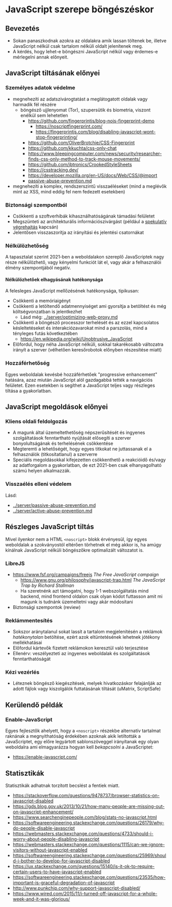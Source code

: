 # JavaScript szerepe böngészéskor

## Bevezetés

* Sokan panaszkodnak azokra az oldalakra amik lassan töltenek be, illetve JavaScript nélkül csak tartalom nélküli oldalt jelenítenek meg.
* A kérdés, hogy lehet-e böngészni JavaScript nélkül vagy érdemes-e mérlegelni annak előnyeit.

## JavaScript tiltásának előnyei

### Személyes adatok védelme

* megnehezíti az adatszivárogtatást a meglátogatott oldalak vagy harmadik fél részére
  * böngésző ujjlenyomat (Tor), szupersütik és biometria, viszont enélkül sem lehetetlen
    * https://github.com/fingerprintjs/blog-nojs-fingerprint-demo
      * https://noscriptfingerprint.com/
      * https://fingerprintjs.com/blog/disabling-javascript-wont-stop-fingerprinting/
    * https://github.com/OliverBrotchie/CSS-Fingerprint
    * https://github.com/kkuchta/css-only-chat
    * https://www.bleepingcomputer.com/news/security/researcher-finds-css-only-method-to-track-mouse-movements/
    * https://github.com/jbtronics/CrookedStyleSheets
    * https://csstracking.dev/
    * https://developer.mozilla.org/en-US/docs/Web/CSS/@import
    * [passive-abuse-prevention.md](../server/passive-abuse-prevention.md#h%C3%A1l%C3%B3zati-ujjlenyomat)
* megnehezíti a komplex, rendszerszintű visszaéléseket (mind a meglévők mint az XSS, mind eddig fel nem fedezett esetekben)

### Biztonsági szempontból

* Csökkenti a szoftverhibák kihasználhatóságának támadási felületet
* Megszünteti az architekturális információszivárgást (például a [spekulatív végrehajtás](https://en.wikipedia.org/wiki/Spectre_%28security_vulnerability%29) kapcsán)
* Jelentősen visszaszorítja az irányítási és jelentési csatornákat

### Nélkülözhetőség

A tapasztalat szerint 2021-ben a weboldalakon szereplő JavaScriptek nagy része nélkülözhető, vagy kényelmi funkciót lát el, vagy akár a felhasználói élmény szempontjából negatív.

#### Nélkülözhetőek elhagyásának hatékonysága

A felesleges JavaScript mellőzésének hatékonysága, tipikusan:

* Csökkenti a memóriaigényt
* Csökkenti a letöltendő adatmennyiséget ami gyorsítja a betöltést és még költségvonzatban is jelentkezhet
  * Lásd még: [../server/optimizing-web-proxy.md](../server/optimizing-web-proxy.md)
* Csökkenti a böngésző processzor terhelését és az ezzel kapcsolatos késleltetéseket és interakciózavarokat mind a parszolás, mind a tényleges futás következtében
  * https://en.wikipedia.org/wiki/Unobtrusive_JavaScript
* Előfordul, hogy néha JavaScript nélküli, sokkal takarékosabb változatra irányít a szerver (vélhetően keresőrobotok előnyben részesítése miatt)

### Hozzáférhetőség

Egyes weboldalak kevésbé hozzáférhetőek "progressive enhancement" hatására, azaz miután JavaScript alól gazdagabbá tették a navigációs felületet.
Ezen esetekben is segíthet a JavaScript teljes vagy részleges tiltása a gyakorlatban.

## JavaScript megoldások előnyei

### Kliens oldali feldolgozás

* A magunk által üzemeltethetőség népszerűsítését és ingyenes szolgáltatások fenntartható nyújtását elősegíti a szerver bonyolultságának és terhelésének csökkentése
* Megteremti a lehetőségét, hogy egyes titkokat ne juttassanak el a felhasználók (titkosítatlanul) a szerverre
* Speciális megoldásokkal kifejezetten csökkenthető a reakcióidő és/vagy az adatforgalom a gyakorlatban, de ezt 2021-ben csak elhanyagolható számú helyen alkalmazzák.

### Visszaélés elleni védelem

Lásd:

* [../server/passive-abuse-prevention.md](../server/passive-abuse-prevention.md)
* [../server/active-abuse-prevention.md](../server/active-abuse-prevention.md)

## Részleges JavaScript tiltás

Mivel ilyenkor nem a HTML `<noscript>` blokk érvényesül, így egyes weboldalak a szokványostól eltérően törhetnek el még akkor is, ha amúgy kínálnak JavaScript nélküli böngészőkre optimalizált változatot is.

### LibreJS

* https://www.fsf.org/campaigns/freejs _The Free JavaScript campaign_
  * https://www.gnu.org/philosophy/javascript-trap.html _The JavaScript Trap by Richard Stallman_
  * Ha szeretnénk azt támogatni, hogy 1-1 webszolgáltatás mind backend, mind frontend oldalon csak olyan kódot futtasson amit mi magunk is tudnánk üzemeltetni vagy akár módosítani
* Biztonsági szempontok (review)

### Reklámmentesítés

* Sokszor aránytalanul sokat lassít a tartalom megjelenítésén a reklámok _hatékonytalan_ betöltése, ezért azok eltüntetésének lehetnek jótékony mellékhatásai
* Előfordul kártevők fizetett reklámokon keresztül való terjesztése
* Ellenérv: veszélyezteti az ingyenes weboldalak és szolgáltatások fenntarthatóságát

### Kézi vezérlés

* Léteznek böngésző kiegészítések, melyek hivatkozáskor felajánlják az adott fájlok vagy kiszolgálók futtatásának tiltását (uMatrix, ScriptSafe)

## Kerülendő példák

### Enable-JavaScript

Egyes fejlesztők ahelyett, hogy a `<noscript>` részekbe alternatív tartalmat raknának a megnyithatóság érdekében azoknak akik letiltották a JavaScriptet, egy előre legyártott sablonszöveggel irányítanak egy olyan weboldalra ami elmagyarázza hogyan kell _bekapcsolni_ a JavaScriptet:

* https://enable-javascript.com/

## Statisztikák

Statisztikák adhatnak torzított becslést a fentiek miatt.

* https://stackoverflow.com/questions/9478737/browser-statistics-on-javascript-disabled
* https://gds.blog.gov.uk/2013/10/21/how-many-people-are-missing-out-on-javascript-enhancement/
* https://www.searchenginepeople.com/blog/stats-no-javascript.html
* https://softwareengineering.stackexchange.com/questions/26179/why-do-people-disable-javascript
* https://webmasters.stackexchange.com/questions/4733/should-i-worry-about-people-disabling-javascript
* https://webmasters.stackexchange.com/questions/1115/can-we-ignore-visitors-without-javascript-enabled
* https://softwareengineering.stackexchange.com/questions/25969/should-i-bother-to-develop-for-javascript-disabled
* https://ux.stackexchange.com/questions/15140/is-it-ok-to-require-certain-users-to-have-javascript-enabled
* https://softwareengineering.stackexchange.com/questions/23535/how-important-is-graceful-degradation-of-javascript
* http://www.punkchip.com/why-support-javascript-disabled/
* https://www.wired.com/2015/11/i-turned-off-javascript-for-a-whole-week-and-it-was-glorious/
